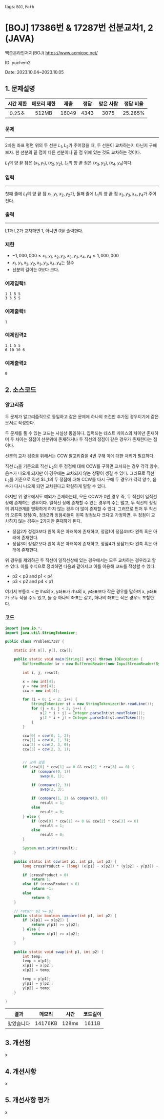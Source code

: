 tags: `BOJ`, `Math`
# [BOJ] 17386번 & 17287번 선분교차1, 2 (JAVA)
백준온라인저지(BOJ) https://www.acmicpc.net/

ID: yuchem2

Date: 2023.10.04~2023.10.05
## 1. 문제설명
| 시간 제한 | 메모리 제한 | 제출  | 정답 | 맞은 사람 | 정답 비율 |
| :---: | :---: | :---: | :---: | :---: | :---: |
|  0.25초 | 512MB | 16049 | 4343 | 3075 | 25.265% |

### 문제
---
2차원 좌표 평면 위의 두 선분 $L_1, L_2$가 주어졌을 때, 두 선분이 교차하는지 아닌지 구해보자. 한 선분의 끝 점이 다른 선분이나 끝 점 위에 있는 것도 교차하는 것이다.

$L_1$의 양 끝 점은 $(x_1, y_1), (x_2, y_2)$, $L_1$의 양 끝 점은 $(x_3, y_3), (x_4, y_4)$이다.

### 입력
---
첫째 줄에 $L_1$의 양 끝 점 $x_1, y_1, x_2, y_2$가, 둘째 줄에 $L_1$의 양 끝 점 $x_3, y_3, x_4, y_4$가 주어진다.

### 출력
---
L1과 L2가 교차하면 1, 아니면 0을 출력한다.

### 제한
+ $-1,000,000 ≤ x_1, y_1, x_2, y_2, x_3, y_3, x_4, y_4 ≤ 1,000,000$
+ $x_1, y_1, x_2, y_2, x_3, y_3, x_4, y_4$는 정수
+ 선분의 길이는 0보다 크다.
### 예제입력1
```
1 1 5 5
3 3 5 5
```
### 예제출력1
```
1
```

### 예제입력2
```
1 1 5 5
6 10 10 6
```

### 예제출력2
```
0
```

## 2. 소스코드

### 알고리즘

두 문제가 알고리즘적으로 동일하고 같은 문제에 하나의 조건만 추가된 경우이기에 같은 문서로 작성한다.

두 문제를 풀 수 있는 코드는 사실상 동일하다. 입력되는 테스트 케이스의 차이만 존재하며 두 차이는 정점이 선분위에 존재하거나 두 직선의 정점이 같은 경우가 존재한다는 점이다.

선분의 교차 검증을 위해서는 CCW 알고리즘을 4번 구해 이에 대한 처리가 필요하다.

직선 $L_1$을 기준으로 직선 $L_2$의 두 정점에 대해 CCW를 구하면 교차되는 경우 각각 양수, 음수가 나오게 되지만 이 경우에는 교차되지 않는 상황이 생길 수 있다. 
그러므로 직선 $L_2$를 기준으로 직선 $L_1의 두 정점에 대해 CCW를 다시 구해 두 경우가 각각 양수, 음수가 다시 나오게 되면 교차된다고 확실하게 말할 수 있다.

하지만 위 경우에서도 예외가 존재하는데, 모든 CCW가 0인 경우 즉, 두 직선이 일직선 상에 존재하는 경우이다. 
일직선 상에 존재할 수 있는 경우의 수는 많고, 두 직선의 정점의 위치관계를 명확하게 하지 않는 경우 더 많이 존재할 수 있다. 
그러므로 먼저 두 직선의 오른쪽 정점(즉, 정점2와 정점4)들이 왼쪽 정점보다 크다고 가정하면, 두 정점이 교차하지 않는 경우는 2가지만 존재하게 된다.
+ 정점2가 정점3보다 왼쪽 혹은 아래쪽에 존재하고, 정점1이 정점4보다 왼쪽 혹은 아래에 존재한다.
+ 정점3이 정점2보다 왼쪽 혹은 아래쪽에 존재하고, 정점4가 정점1보다 왼쪽 혹은 아래에 존재한다.

위 경우를 제외하곤 두 직선이 일직선상에 있는 경우에서는 모두 교차하는 경우라고 할 수 있다. 
이를 수식으로 정리하면 다음과 같아지고 이를 이용해 코드를 작성할 수 있다.
+ p2 < p3 and p1 < p4
+ p3 < p2 and p4 < p1

여기서 부등호 < 는 lhs의 x, y좌표가 rhs의 x, y좌표보다 작은 경우를 말하며 x, y좌표가 모두 작을 수도 있고, 둘 중 하나의 좌표는 같고, 하나의 좌표는 작은 경우도 포함한다.



### 코드
```Java
import java.io.*;
import java.util.StringTokenizer;

public class Problem17387 {

	static int x[], y[], ccw[];

	public static void main(String[] args) throws IOException {
		BufferedReader br = new BufferedReader(new InputStreamReader(System.in));

		int i, j, result;

		x = new int[4];
		y = new int[4];
		ccw = new int[4];

		for (i = 0; i < 2; i++) {
			StringTokenizer st = new StringTokenizer(br.readLine());
			for (j = 0; j < 2; j++) {
				x[2 * i + j] = Integer.parseInt(st.nextToken());
				y[2 * i + j] = Integer.parseInt(st.nextToken());
			}
		}

		ccw[0] = ccw(0, 1, 2);
		ccw[1] = ccw(0, 1, 3);
		ccw[2] = ccw(2, 3, 0);
		ccw[3] = ccw(2, 3, 1);


		// 교차 검증
		if (ccw[0] * ccw[1] == 0 && ccw[2] * ccw[3] == 0) {
			if (compare(0, 1))
				swap(0, 1);

			if (compare(2, 3))
				swap(2, 3);

			if (compare(1, 2) && compare(3, 0))
				result = 1;
			else
				result = 0;
		} else {
			if (ccw[0] * ccw[1] <= 0 && ccw[2] * ccw[3] <= 0)
				result = 1;
			else
				result = 0;
		}

		System.out.print(result);
	}

	public static int ccw(int p1, int p2, int p3) {
		long crossProduct = (long) (x[p1] - x[p2]) * (y[p2] - y[p3]) - (long) (x[p2] - x[p3]) * (y[p1] - y[p2]);

		if (crossProduct > 0)
			return 1;
		else if (crossProduct < 0)
			return -1;
		else
			return 0;
	}

	// return p1 >= p2
	public static boolean compare(int p1, int p2) {
		if (x[p1] == x[p2]) {
			return y[p1] >= y[p2];
		} else {
			return x[p1] >= x[p2];
		}
	}

	public static void swap(int p1, int p2) {
		int temp;
		temp = x[p1];
		x[p1] = x[p2];
		x[p2] = temp;

		temp = y[p1];
		y[p1] = y[p2];
		y[p2] = temp;
	}

}
```

| 결과 | 메모리 | 시간 | 코드길이 |
|:---:|:-----: | :---: | :----: |
| 맞았습니다 | 14176KB | 128ms | 1611B |

## 3. 개선점
x
## 4. 개선사항
x

## 5. 개선사항 평가
x
